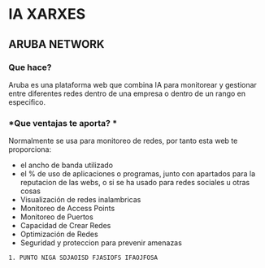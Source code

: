 # IA XARXES

[Línea invisible.]: # (Desenvolupar i publicar un manual col·laboratiu a GitHub sobre diverses eines i aplicacions d'intel·ligència artificial {IA} aplicades a l’administració de sistemes informàtics.)

[Línea invisible.]: # (Identifica quines IAs hi ha relacionades amb la informàtica, concretament ASIX.)

[Línea invisible.]: # (El manual ha de ser clar, estructurat i accessible, escrit en format Markdown per a la seva publicació com a lloc web dins de GitHub.)

## ARUBA NETWORK

### Que hace?

Aruba es una plataforma web que combina IA para monitorear y gestionar entre diferentes redes dentro de una empresa o dentro de un rango en especifico.

### *Que ventajas te aporta? *

Normalmente se usa para monitoreo de redes, por tanto esta web te proporciona:

- el ancho de banda utilizado
- el % de uso de aplicaciones o programas, junto con apartados para la reputacion de las webs, o si se ha usado para redes sociales u otras cosas
- Visualización de redes inalambricas
- Monitoreo de Access Points
- Monitoreo de Puertos
- Capacidad de Crear Redes
- Optimización de Redes
- Seguridad y proteccion para prevenir amenazas


                                        
`1. PUNTO
NIGA
SDJAOISD
FJASIOFS
IFAOJFOSA`
